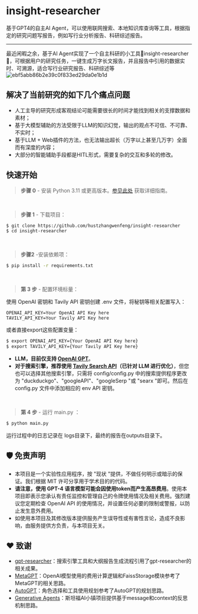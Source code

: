 # insight-researcher
基于GPT4的自主AI Agent，可以使用联网搜索、本地知识库查询等工具，根据指定的研究问题写报告，例如写行业分析报告、科研综述报告。

---

最近闲暇之余，基于AI Agent实现了一个自主科研的小工具🌿insight-researcher🌿，可根据用户的研究任务，一键生成万字长文报告，并且报告中引用的数据实时、可溯源，适合写行业研究报告、科研综述等
![ebf5abb86b2e39c0f833ed29da0e1b1d](https://github.com/hustzhangwenfeng/insight-researcher/assets/18573957/1ca02ab5-5d3a-43fe-8822-a9a3507fd49e)


## 解决了当前研究的如下几个痛点问题
- 人工主导的研究形成客观结论可能需要很长的时间才能找到相关的支撑数据和素材；
- 基于大模型辅助的方法受限于LLM的知识幻觉，输出的观点不可信、不可靠、不实时；
- 基于LLM + Web插件的方法，也无法输出超长（万字以上甚至几万字）全面而有深度的内容；
- 大部分的智能辅助手段都是HITL形式，需要复杂的交互和多轮的修改。

## 快速开始
> **步骤 0** - 安装 Python 3.11 或更高版本。[参见此处](https://www.tutorialsteacher.com/python/install-python) 获取详细指南。

<br />

> **步骤 1** - 下载项目：

```bash
$ git clone https://github.com/hustzhangwenfeng/insight-researcher
$ cd insight-researcher
```

<br />

> **步骤2** -安装依赖项：

```bash
$ pip install -r requirements.txt
```

<br />

> **第 3 步** - 配置环境标量：

使用 OpenAI 密钥和 Tavily API 密钥创建 .env 文件，将秘钥等相关配置写入：

```commandline
OPENAI_API_KEY=Your OpenAI API Key here
TAVILY_API_KEY=Your Tavily API Key here
```

或者直接export这些配置变量：

```bash
$ export OPENAI_API_KEY={Your OpenAI API Key here}
$ export TAVILY_API_KEY={Your Tavily API Key here}
```

- **LLM，目前仅支持 [OpenAI GPT](https://platform.openai.com/docs/guides/gpt)**。
- **对于搜索引擎，推荐使用 [Tavily Search API](https://app.tavily.com)（已针对 LLM 进行优化）**，但您也可以选择其他搜索引擎，只需将 config/config.py 中的搜索提供程序更改为 "duckduckgo"、"googleAPI"、"googleSerp "或 "searx "即可。然后在 config.py 文件中添加相应的 env API 密钥。

<br />

> **第 4 步** - 运行 main.py ：

```bash
$ python main.py
```
运行过程中的日志记录在 logs目录下，最终的报告在outputs目录下。
<br />

## 🛡 免责声明
- 本项目是一个实验性应用程序，按 "现状 "提供，不做任何明示或暗示的保证。我们根据 MIT 许可分享用于学术目的的代码。
- **请注意，使用 GPT-4 语言模型可能会因使用token而产生高昂费用**。使用本项目即表示您承认有责任监控和管理自己的令牌使用情况及相关费用。强烈建议您定期检查 OpenAI API 的使用情况，并设置任何必要的限制或警报，以防止发生意外费用。
- 如使用本项目及其修改版本提供服务产生误导性或有害性言论，造成不良影响，由服务提供方负责，与本项目无关。

## ❤️ 致谢
- [gpt-researcher](https://github.com/assafelovic/gpt-researcher)：搜索引擎工具和大纲报告生成流程引用了gpt-researcher的相关成果。
- [MetaGPT](https://arxiv.org/abs/2308.00352)：OpenAI模型使用的费用计算逻辑和FaissStorage模块参考了MetaGPT的相关思路。
- [AutoGPT](https://github.com/Significant-Gravitas/AutoGPT)：角色选择和工具使用规划参考了AutoGPT的规划思路。
- [Generative Agents](https://arxiv.org/abs/2304.03442)：斯坦福AI小镇项目提供基于message和context的反思机制思路。

